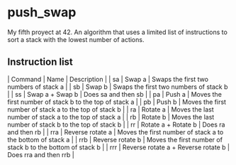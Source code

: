 # push_swap
My fifth proyect at 42. An algorithm that uses a limited list of instructions to sort a stack with the lowest number of actions.

## Instruction list
| Command |	Name | Description |
| sa | Swap a | Swaps the first two numbers of stack a |
| sb | Swap b | Swaps the first two numbers of stack b |
| ss | Swap a + Swap b | Does sa and then sb |
| pa | Push a | Moves the first number of stack b to the top of stack a |
| pb | Push b | Moves the first number of stack a to the top of stack b |
| ra | Rotate a | Moves the last number of stack a to the top of stack a |
| rb | Rotate b | Moves the last number of stack b to the top of stack b |
| rr | Rotate a + Rotate b | Does ra and then rb |
| rra	| Reverse rotate a | Moves the first number of stack a to the bottom of stack a |
| rrb	| Reverse rotate b | Moves the first number of stack b to the bottom of stack b |
| rrr	| Reverse rotate a + Reverse rotate b | Does rra and then rrb |
